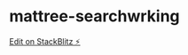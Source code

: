 # mattree-searchwrking

[Edit on StackBlitz ⚡️](https://stackblitz.com/edit/filtered-nested-multi-select-tree-demo-72qeqh)